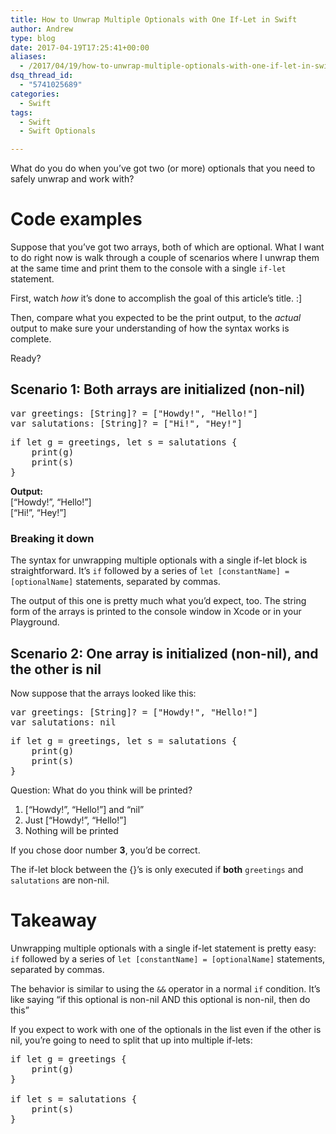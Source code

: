 ```yaml
---
title: How to Unwrap Multiple Optionals with One If-Let in Swift
author: Andrew
type: blog
date: 2017-04-19T17:25:41+00:00
aliases:
  - /2017/04/19/how-to-unwrap-multiple-optionals-with-one-if-let-in-swift/
dsq_thread_id:
  - "5741025689"
categories:
  - Swift
tags:
  - Swift
  - Swift Optionals

---
```

What do you do when you&#8217;ve got two (or more) optionals that you need to safely unwrap and work with?

# Code examples

Suppose that you&#8217;ve got two arrays, both of which are optional. What I want to do right now is walk through a couple of scenarios where I unwrap them at the same time and print them to the console with a single `if-let` statement.

First, watch _how_ it&#8217;s done to accomplish the goal of this article&#8217;s title. :]

Then, compare what you expected to be the print output, to the _actual_ output to make sure your understanding of how the syntax works is complete.

Ready?

## Scenario 1: Both arrays are initialized (non-nil)

<pre class="lang:swift decode:true " title="Set up optional arrays" >var greetings: [String]? = ["Howdy!", "Hello!"]
var salutations: [String]? = ["Hi!", "Hey!"]</pre>

<pre class="lang:swift decode:true " >if let g = greetings, let s = salutations {
    print(g)
    print(s)
}</pre>

**Output:**  
[&#8220;Howdy!&#8221;, &#8220;Hello!&#8221;]  
[&#8220;Hi!&#8221;, &#8220;Hey!&#8221;]

### Breaking it down

The syntax for unwrapping multiple optionals with a single if-let block is straightforward. It&#8217;s `if` followed by a series of `let [constantName] = [optionalName]` statements, separated by commas.

The output of this one is pretty much what you&#8217;d expect, too. The string form of the arrays is printed to the console window in Xcode or in your Playground.

## Scenario 2: One array is initialized (non-nil), and the other is nil

Now suppose that the arrays looked like this:

<pre class="lang:swift decode:true " title="Set up optional arrays" >var greetings: [String]? = ["Howdy!", "Hello!"]
var salutations: nil</pre>

<pre class="lang:swift decode:true " >if let g = greetings, let s = salutations {
    print(g)
    print(s)
}</pre>

Question: What do you think will be printed?

1) [&#8220;Howdy!&#8221;, &#8220;Hello!&#8221;] and &#8220;nil&#8221;  
2) Just [&#8220;Howdy!&#8221;, &#8220;Hello!&#8221;]  
3) Nothing will be printed

If you chose door number **3**, you&#8217;d be correct.

The if-let block between the {}&#8217;s is only executed if **both** `greetings` and `salutations` are non-nil.

# Takeaway

Unwrapping multiple optionals with a single if-let statement is pretty easy: `if` followed by a series of `let [constantName] = [optionalName]` statements, separated by commas.

The behavior is similar to using the `&&` operator in a normal `if` condition. It&#8217;s like saying &#8220;if this optional is non-nil AND this optional is non-nil, then do this&#8221;

If you expect to work with one of the optionals in the list even if the other is nil, you&#8217;re going to need to split that up into multiple if-lets:

<pre class="lang:swift decode:true " >if let g = greetings {
    print(g)
}

if let s = salutations {
    print(s)
}</pre>